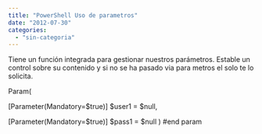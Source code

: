 ```yaml
---
title: "PowerShell Uso de parametros"
date: "2012-07-30"
categories: 
  - "sin-categoria"
---
```


Tiene un función integrada para gestionar nuestros parámetros. Estable un control sobre su contenido y si no se ha pasado via para metros el solo te lo solicita.

Param(

\[Parameter(Mandatory=$true)\]
$user1 = $null,

\[Parameter(Mandatory=$true)\]
$pass1 = $null
) #end param
